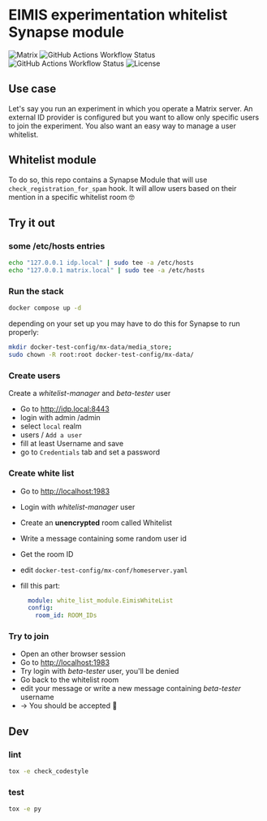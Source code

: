 # EIMIS experimentation whitelist Synapse module

![Matrix](https://img.shields.io/badge/matrix-000000?logo=Matrix&logoColor=white)
![GitHub Actions Workflow Status](https://img.shields.io/github/actions/workflow/status/eimis-ans/white-list-synapse-module/lint.yml?label=lint&logo=github)
![GitHub Actions Workflow Status](https://img.shields.io/github/actions/workflow/status/eimis-ans/white-list-synapse-module/test.yml?label=test&logo=github)
![License](https://img.shields.io/badge/license-Apache%202-blue.svg)

## Use case

Let's say you run an experiment in which you operate a Matrix server. An external ID provider is configured but you want to allow only specific users to join the experiment. You also want an easy way to manage a user whitelist.

## Whitelist module

To do so, this repo contains a Synapse Module that will use `check_registration_for_spam` hook. It will allow users based on their mention in a specific whitelist room 🤓

## Try it out

### some /etc/hosts entries

```bash
echo "127.0.0.1 idp.local" | sudo tee -a /etc/hosts
echo "127.0.0.1 matrix.local" | sudo tee -a /etc/hosts
```

### Run the stack

```bash
docker compose up -d
```

depending on your set up you may have to do this for Synapse to run properly:

```bash
mkdir docker-test-config/mx-data/media_store; 
sudo chown -R root:root docker-test-config/mx-data/ 
```

### Create users

Create a _whitelist-manager_ and _beta-tester_ user

- Go to <http://idp.local:8443>
- login with admin /admin
- select `local` realm
- users / `Add a user`
- fill at least Username and save
- go to `Credentials` tab and set a password

### Create white list

- Go to <http://localhost:1983>
- Login with _whitelist-manager_ user
- Create an **unencrypted** room called Whitelist
- Write a message containing some random user id
- Get the room ID
- edit `docker-test-config/mx-conf/homeserver.yaml`
- fill this part:
  
  ```yaml
    module: white_list_module.EimisWhiteList
    config:
      room_id: ROOM_IDs
  ```

### Try to join

- Open an other browser session
- Go to <http://localhost:1983>
- Try login with _beta-tester_ user, you'll be denied
- Go back to the whitelist room
- edit your message or write a new message containing _beta-tester_ username
- -> You should be accepted 🎉

## Dev

### lint

```bash
tox -e check_codestyle
```

### test

```bash
tox -e py
```
